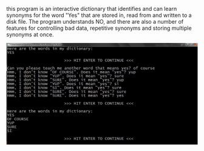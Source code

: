 this program is an interactive dictionary that identifies and can learn synonyms for the word "Yes" that are stored in, read from and written to a disk file. The program understands NO, and there are also a number of features for controlling bad data, repetitive synonyms and storing multiple synonyms at once. 

<img src="../images/AIoutput.jpg" alt="">